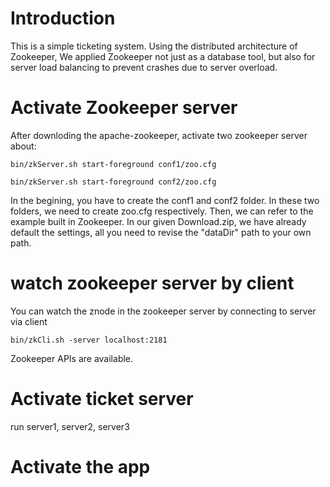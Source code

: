 # Introduction
This is a simple ticketing system. Using the distributed architecture of Zookeeper, We applied Zookeeper not just as a database tool, but also for server load balancing to prevent crashes due to server overload. 

# Activate Zookeeper server
After downloding the apache-zookeeper, activate two zookeeper server about: 
```
bin/zkServer.sh start-foreground conf1/zoo.cfg
```
```
bin/zkServer.sh start-foreground conf2/zoo.cfg
```
In the begining, you have to create the conf1 and conf2 folder. In these two folders, we need to create zoo.cfg respectively. 
Then, we can refer to the example built in Zookeeper.
In our given Download.zip, we have already default the settings, all you need to revise the "dataDir" path to your own path. 
# watch zookeeper server by client
You can watch the znode in the zookeeper server by connecting to server via client 
```
bin/zkCli.sh -server localhost:2181
```
Zookeeper APIs are available.
# Activate ticket server
run server1, server2, server3

# Activate the app
